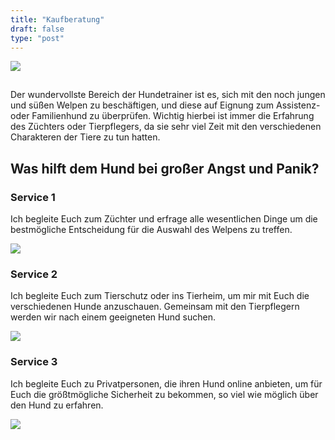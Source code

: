 ```yaml
---
title: "Kaufberatung"
draft: false
type: "post"
---
```

<img src="/images/ausbildung_2.jpg" style="max-width:80%;padding: 0 0 15px 0;">

<div class="row" style="margin-left: 0">
    <div class="col-md-12" style="padding-left: 0">
        <p>Der wundervollste Bereich der Hundetrainer ist es, sich mit den noch jungen und süßen Welpen zu beschäftigen,
          und diese auf Eignung zum Assistenz- oder Familienhund zu überprüfen.
          Wichtig hierbei ist immer die Erfahrung des Züchters oder Tierpflegers,
          da sie sehr viel  Zeit mit den verschiedenen Charakteren der Tiere zu tun hatten.</p>
    </div>
</div>

<div class="row" style="padding-left: 0">
 <h2>Was hilft dem Hund bei großer Angst und Panik?</h2>
    <div class="col-md-4">
        <h3>Service 1</h3>
        <p>Ich begleite Euch zum Züchter und erfrage alle wesentlichen Dinge um die bestmögliche Entscheidung für die Auswahl des Welpens zu treffen.</p>
      <img src="/images/kaufberatung_1.jpg" style="max-width:100%;padding: 0 0 0 0;">
    </div>
    <div class="col-md-4">
        <h3>Service 2</h3>
        <p>Ich begleite Euch zum Tierschutz oder ins Tierheim, um mir mit Euch die verschiedenen Hunde anzuschauen.
          Gemeinsam mit den Tierpflegern werden wir nach einem geeigneten Hund suchen. </p>
      <img src="/images/kaufberatung_2.jpg" style="max-width:100%;padding: 0 0 0 0;">
    </div>
    <div class="col-md-4">
        <h3>Service 3</h3>
        <p>Ich begleite Euch zu Privatpersonen, die ihren Hund online anbieten,
          um für Euch die größtmögliche Sicherheit zu bekommen, so viel wie möglich über den Hund zu erfahren.</p>
      <img src="/images/kaufberatung_3.jpg" style="max-width:100%;padding: 0 0 0 0;">
    </div>
</div>
